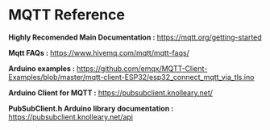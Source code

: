 # MQTT Reference

**Highly Recomended Main Documentation :** https://mqtt.org/getting-started

**Mqtt FAQs :** https://www.hivemq.com/mqtt/mqtt-faqs/

**Arduino examples :** https://github.com/emqx/MQTT-Client-Examples/blob/master/mqtt-client-ESP32/esp32_connect_mqtt_via_tls.ino

**Arduino Client for MQTT :** https://pubsubclient.knolleary.net/

**PubSubClient.h Arduino library documentation :** https://pubsubclient.knolleary.net/api




